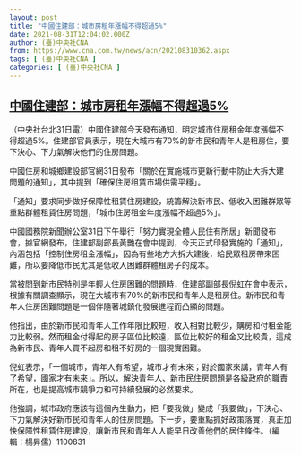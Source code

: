 ```yaml
---
layout: post
title: "中國住建部：城市房租年漲幅不得超過5%"
date: 2021-08-31T12:04:02.000Z
author: (臺)中央社CNA
from: https://www.cna.com.tw/news/acn/202108310362.aspx
tags: [ (臺)中央社CNA ]
categories: [ (臺)中央社CNA ]
---
```

<!--1630411442000-->
[中國住建部：城市房租年漲幅不得超過5%](https://www.cna.com.tw/news/acn/202108310362.aspx)
------

<div>
<div></div><div class="paragraph"><p>（中央社台北31日電）中國住建部今天發布通知，明定城市住房租金年度漲幅不得超過5%。住建部官員表示，現在大城市有70%的新市民和青年人是租房住，要下決心、下力氣解決他們的住房問題。</p><p>中國住房和城鄉建設部官網31日發布「關於在實施城市更新行動中防止大拆大建問題的通知」，其中提到「確保住房租賃市場供需平穩」。</p><p>「通知」要求同步做好保障性租賃住房建設，統籌解決新市民、低收入困難群眾等重點群體租賃住房問題，「城市住房租金年度漲幅不超過5%」。</p><p>中國國務院新聞辦公室31日下午舉行「努力實現全體人民住有所居」新聞發布會，據官網發布，住建部副部長黃艷在會中提到，今天正式印發實施的「通知」，內涵包括「控制住房租金漲幅」，因為有些地方大拆大建後，給民眾租房帶來困難，所以要降低市民尤其是低收入困難群體租房子的成本。</p><p>當被問到新市民特別是年輕人住房困難的問題時，住建部副部長倪虹在會中表示，根據有關調查顯示，現在大城市有70%的新市民和青年人是租房住。新市民和青年人住房困難問題是一個伴隨著城鎮化發展進程而凸顯的問題。</p><p>他指出，由於新市民和青年人工作年限比較短，收入相對比較少，購房和付租金能力比較弱。然而租金付得起的房子區位比較遠，區位比較好的租金又比較貴，這成為新市民、青年人買不起房和租不好房的一個現實困難。</p><p>倪虹表示，「一個城市，青年人有希望，城市才有未來；對於國家來講，青年人有了希望，國家才有未來」。所以，解決青年人、新市民住房問題是各級政府的職責所在，也是提高城市競爭力和可持續發展的必然要求。</p><p>他強調，城市政府應該有這個內生動力，把「要我做」變成「我要做」，下決心、下力氣解決好新市民和青年人的住房問題。下一步，要重點抓好政策落實，真正加快保障性租賃住房建設，讓新市民和青年人人能早日改善他們的居住條件。（編輯：楊昇儒）1100831</p></div>
</div>
